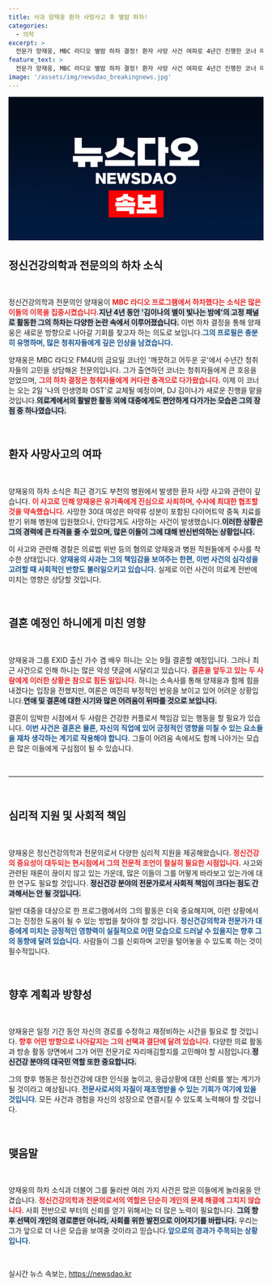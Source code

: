 ```yaml
---
title: 사과 양재웅 환자 사망사고 후 별밤 하차!
categories:
  - 의학
excerpt: >
  전문가 양재웅, MBC 라디오 별밤 하차 결정! 환자 사망 사건 여파로 4년간 진행한 코너 떠나. 그의 사과와 수사가 이어지는 가운데, 결혼 예정자 하니도 악성 댓글에 시달려. 클릭해서 더 읽어보세요!
feature_text: >
  전문가 양재웅, MBC 라디오 별밤 하차 결정! 환자 사망 사건 여파로 4년간 진행한 코너 떠나. 그의 사과와 수사가 이어지는 가운데, 결혼 예정자 하니도 악성 댓글에 시달려. 클릭해서 더 읽어보세요!
image: '/assets/img/newsdao_breakingnews.jpg'
---
```


<p><img src="/assets/img/newsdao_breakingnews.jpg" alt="pcversion 속보" /></p>

<h2 data-ke-size="size26">정신건강의학과 전문의의 하차 소식</h2>

<p data-ke-size="size16">&nbsp;</p>

<p>정신건강의학과 전문의인 양재웅이 <b><span style="color: #ee2323;">MBC 라디오 프로그램에서 하차했다는 소식은 많은 이들의 이목을 집중시켰습니다.</span></b><b><span style="background-color: #21538527;">지난 4년 동안 '김이나의 별이 빛나는 밤에'의 고정 패널로 활동한 그의 하차는 다양한 논란 속에서 이루어졌습니다.</span></b> 이번 하차 결정을 통해 양재웅은 새로운 방향으로 나아갈 기회를 찾고자 하는 의도로 보입니다.<b><span style="color: #1a5490;">그의 프로필은 충분히 유명하며, 많은 청취자들에게 깊은 인상을 남겼습니다.</span></b></p>

<p>양재웅은 MBC 라디오 FM4U의 금요일 코너인 '깨끗하고 어두운 곳'에서 수년간 청취자들의 고민을 상담해온 전문의입니다. 그가 출연하던 코너는 청취자들에게 큰 호응을 얻었으며, <b><span style="color: #ee2323;">그의 하차 결정은 청취자들에게 커다란 충격으로 다가왔습니다.</span></b> 이제 이 코너는 오는 2일 '나의 인생영화 OST'로 교체될 예정이며, DJ 김이나가 새로운 진행을 맡을 것입니다.<b><span style="background-color: #21538527;">의료계에서의 활발한 활동 외에 대중에게도 편안하게 다가가는 모습은 그의 장점 중 하나였습니다.</span></b></p>

<p data-ke-size="size16">&nbsp;</p>

<h2 data-ke-size="size26">환자 사망사고의 여파</h2>

<p data-ke-size="size16">&nbsp;</p>

<p>양재웅의 하차 소식은 최근 경기도 부천의 병원에서 발생한 환자 사망 사고와 관련이 깊습니다. <b><span style="color: #ee2323;">이 사고로 인해 양재웅은 유가족에게 진심으로 사죄하며, 수사에 최대한 협조할 것을 약속했습니다.</span></b> 사망한 30대 여성은 마약류 성분이 포함된 다이어트약 중독 치료를 받기 위해 병원에 입원했으나, 안타깝게도 사망하는 사건이 발생했습니다.<b><span style="background-color: #21538527;">이러한 상황은 그의 경력에 큰 타격을 줄 수 있으며, 많은 이들이 그에 대해 반신반의하는 상황입니다.</span></b></p>

<p>이 사고와 관련해 경찰은 의료법 위반 등의 혐의로 양재웅과 병원 직원들에게 수사를 착수한 상태입니다. <b><span style="color: #1a5490;">양재웅의 사과는 그의 책임감을 보여주는 한편, 이번 사건의 심각성을 고려할 때 사회적인 반향도 불러일으키고 있습니다.</span></b> 실제로 이런 사건이 의료계 전반에 미치는 영향은 상당할 것입니다.</p>

<p data-ke-size="size16">&nbsp;</p>

<h2 data-ke-size="size26">결혼 예정인 하니에게 미친 영향</h2>

<p data-ke-size="size16">&nbsp;</p>

<p>양재웅과 그룹 EXID 출신 가수 겸 배우 하니는 오는 9월 결혼할 예정입니다. 그러나 최근 사건으로 인해 하니는 많은 악성 댓글에 시달리고 있습니다. <b><span style="color: #ee2323;">결혼을 앞두고 있는 두 사람에게 이러한 상황은 참으로 힘든 일입니다.</span></b> 하니는 소속사를 통해 양재웅과 함께 힘을 내겠다는 입장을 전했지만, 여론은 여전히 부정적인 반응을 보이고 있어 어려운 상황입니다.<b><span style="background-color: #21538527;">연애 및 결혼에 대한 시기와 많은 어려움이 뒤따를 것으로 보입니다.</span></b></p>

<p>결혼이 임박한 시점에서 두 사람은 건강한 커플로서 책임감 있는 행동을 할 필요가 있습니다. <b><span style="color: #1a5490;">이번 사건은 결혼은 물론, 자신의 직업에 있어 긍정적인 영향을 미칠 수 있는 요소들을 재차 생각하는 계기로 작용해야 합니다.</span></b> 그들이 어려움 속에서도 함께 나아가는 모습은 많은 이들에게 구심점이 될 수 있습니다.</p>

<p data-ke-size="size16">&nbsp;</p>

<hr style="border-top: 1px solid #ddd;">

<p data-ke-size="size16">&nbsp;</p>

<h2 data-ke-size="size26">심리적 지원 및 사회적 책임</h2>

<p data-ke-size="size16">&nbsp;</p>

<p>양재웅은 정신건강의학과 전문의로서 다양한 심리적 지원을 제공해왔습니다. <b><span style="color: #ee2323;">정신건강의 중요성이 대두되는 현시점에서 그의 전문적 조언이 절실히 필요한 시점입니다.</span></b> 사고와 관련된 재론이 끊이지 않고 있는 가운데, 많은 이들이 그를 어떻게 바라보고 있는가에 대한 연구도 필요할 것입니다. <b><span style="background-color: #21538527;">정신건강 분야의 전문가로서 사회적 책임이 크다는 점도 간과해서는 안 될 것입니다.</span></b></p>

<p>일반 대중을 대상으로 한 프로그램에서의 그의 활동은 더욱 중요해지며, 이런 상황에서 그는 진정한 도움이 될 수 있는 방법을 찾아야 할 것입니다. <b><span style="color: #1a5490;">정신건강의학과 전문가가 대중에게 미치는 긍정적인 영향력이 실질적으로 어떤 모습으로 드러날 수 있을지는 향후 그의 동향에 달려 있습니다.</span></b> 사람들이 그를 신뢰하며 고민을 털어놓을 수 있도록 하는 것이 필수적입니다.</p>

<p data-ke-size="size16">&nbsp;</p>

<h2 data-ke-size="size26">향후 계획과 방향성</h2>

<p data-ke-size="size16">&nbsp;</p>

<p>양재웅은 일정 기간 동안 자신의 경로를 수정하고 재정비하는 시간을 필요로 할 것입니다. <b><span style="color: #ee2323;">향후 어떤 방향으로 나아갈지는 그의 선택과 결단에 달려 있습니다.</span></b> 다양한 의료 활동과 방송 활동 양면에서 그가 어떤 전문가로 자리매김할지를 고민해야 할 시점입니다.<b><span style="background-color: #21538527;">정신건강 분야의 대국민 역할 또한 중요합니다.</span></b> </p>

<p>그의 향후 행동은 정신건강에 대한 인식을 높이고, 응급상황에 대한 신뢰를 쌓는 계기가 될 것이라고 예상됩니다. <b><span style="color: #1a5490;">전문사로서의 자질이 재조명받을 수 있는 기회가 여기에 있을 것입니다.</span></b> 모든 사건과 경험을 자신의 성장으로 연결시킬 수 있도록 노력해야 할 것입니다.</p>

<p data-ke-size="size16">&nbsp;</p>

<h2 data-ke-size="size26">맺음말</h2>

<p data-ke-size="size16">&nbsp;</p>

<p>양재웅의 하차 소식과 더불어 그를 둘러싼 여러 가지 사건은 많은 이들에게 놀라움을 안겼습니다. <b><span style="color: #ee2323;">정신건강의학과 전문의로서의 역할은 단순히 개인의 문제 해결에 그치지 않습니다.</span></b> 사회 전반으로 부터의 신뢰를 얻기 위해서는 더 많은 노력이 필요합니다. <b><span style="background-color: #21538527;">그의 향후 선택이 개인의 경로뿐만 아니라, 사회를 위한 발전으로 이어지기를 바랍니다.</span></b> 우리는 그가 앞으로 더 나은 모습을 보여줄 것이라고 믿습니다.<b><span style="color: #1a5490;">앞으로의 경과가 주목되는 상황입니다.</span></b> </p>

<p data-ke-size="size16">&nbsp;</p>
실시간 뉴스 속보는, <a href="https://newsdao.kr" rel="dofollow">https://newsdao.kr</a>


